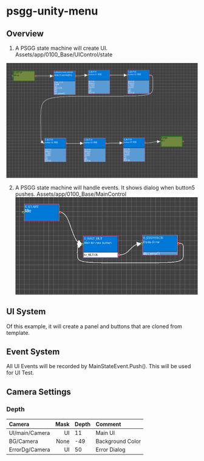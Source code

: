 # psgg-unity-menu

## Overview

1. A PSGG state machine will create UI.  
Assets/app/0100_Base/UIControl/state

![UI state machine](https://raw.githubusercontent.com/NNNIC/psgg-unity-menu/master/web/ui.png)

2. A PSGG state machine will handle events.
It shows dialog when button5 pushes.
Assets/app/0100_Base/MainControl  
![Main state machine](https://raw.githubusercontent.com/NNNIC/psgg-unity-menu/master/web/main.png)
## UI System

Of this example, it will create a panel and buttons that are cloned from template.

## Event System

All UI Events will be recorded by MainStateEvent.Push().
This will be used for UI Test.

## Camera Settings

### Depth

|Camera|Mask|Depth|Comment|
|:--|--:|:--|:--|
|UI/main/Camera|UI|11| Main UI |
|BG/Camera |None|-49|Background Color|
|ErrorDg/Camera|UI|50| Error Dialog|

